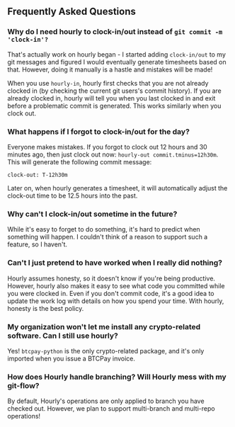 ## Frequently Asked Questions

### Why do I need hourly to clock-in/out instead of `git commit -m 'clock-in'?`

That's actually work on hourly began - I started adding `clock-in/out` to my git
messages and figured I would eventually generate timesheets based on that. However, 
doing it manually is a hastle and mistakes will be made! 

When you use `hourly-in`, hourly first checks that you are not already 
clocked in (by checking the current git users's commit history). If you are already clocked in, hourly
will tell you when you last clocked in and exit before a problematic commit is generated. This works similarly when you clock out.

### What happens if I forgot to clock-in/out for the day?

Everyone makes mistakes. If you forgot to clock out 12 hours and 30 minutes ago, then just clock out now: `hourly-out commit.tminus=12h30m`. This will generate the following commit message:

`clock-out: T-12h30m`

Later on, when hourly generates a timesheet, it will automatically adjust the clock-out time to be 12.5 hours into the past.

### Why can't I clock-in/out sometime in the future?

While it's easy to forget to do something, it's hard to predict when something will happen. I couldn't think of a reason to support such a feature, so I haven't.

### Can't I just pretend to have worked when I really did nothing?

Hourly assumes honesty, so it doesn't know if you're being productive. However, hourly also makes
it easy to see what code you committed while you were clocked in. Even if you don't commit code,
it's a good idea to update the work log with details on how you spend your time. 
With hourly, honesty is the best policy.

### My organization won't let me install any crypto-related software. Can I still use hourly?

Yes! `btcpay-python` is the only crypto-related package, and it's only imported when you issue a BTCPay invoice.

### How does Hourly handle branching? Will Hourly mess with my git-flow? 

By default, Hourly's operations are only applied to branch you have checked out.
However, we plan to support multi-branch and multi-repo operations!


